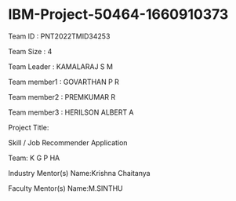 # IBM-Project-50464-1660910373


Team ID : PNT2022TMID34253


Team Size : 4

Team Leader : KAMALARAJ S M

Team member1 : GOVARTHAN P R

Team member2 : PREMKUMAR R

Team member3 : HERILSON ALBERT A



Project Title:

Skill / Job Recommender Application

Team: K G P HA

Industry Mentor(s) Name:Krishna Chaitanya

Faculty Mentor(s) Name:M.SINTHU


